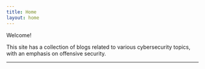 ```yaml
---
title: Home
layout: home
---
```


Welcome! 

This site has a collection of blogs related to various cybersecurity topics, with an emphasis on offensive security. 

----

